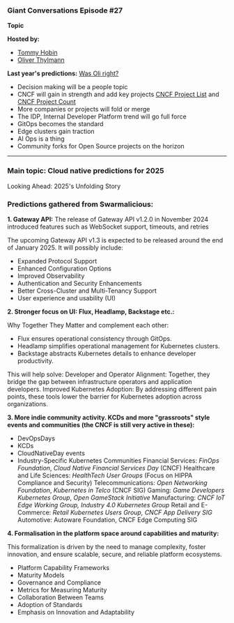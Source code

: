 ### Giant Conversations Episode #27

**Topic** 


**Hosted by:** 

* [Tommy Hobin](https://twitter.com/tommyhobin)
* [Oliver Thylmann](https://twitter.com/othylmann)

**Last year's predictions:** [Was Oli right?](https://www.giantswarm.io/blog/cloud-native-predictions-for-2024) 

- Decision making will be a people topic
- CNCF will gain in strength and add key projects [CNCF Project List](https://www.cncf.io/projects/) and [CNCF Project Count](https://www.cncf.io/archived-projects/)
- More companies or projects will fold or merge
- The IDP, Internal Developer Platform trend will go full force
- GitOps becomes the standard
- Edge clusters gain traction
- AI Ops is a thing
- Community forks for Open Source projects on the horizon
------------------------------------------------------------------------------------------------------------------------------
### Main topic: Cloud native predictions for 2025

Looking Ahead: 2025's Unfolding Story

### Predictions gathered from Swarmalicious:

**1. Gateway API:**
The release of Gateway API v1.2.0 in November 2024 introduced features such as WebSocket support, timeouts, and retries

The upcoming Gateway API v1.3 is expected to be released around the end of January 2025. It will possibly include:
- Expanded Protocol Support
- Enhanced Configuration Options
- Improved Observability
- Authentication and Security Enhancements
- Better Cross-Cluster and Multi-Tenancy Support
- User experience and usability (UI)

**2. Stronger focus on UI: Flux, Headlamp, Backstage etc.:**

Why Together They Matter and complement each other:
- Flux ensures operational consistency through GitOps.
- Headlamp simplifies operational management for Kubernetes clusters.
- Backstage abstracts Kubernetes details to enhance developer productivity.

This will help solve:
Developer and Operator Alignment: Together, they bridge the gap between infrastructure operators and application developers.
Improved Kubernetes Adoption: By addressing different pain points, these tools lower the barrier for Kubernetes adoption across organizations.

**3. More indie community activity. KCDs and more "grassroots" style events and communities (the CNCF is still very active in these):** 
- DevOpsDays
- KCDs
- CloudNativeDay events
- Industry-Specific Kubernetes Communities
Financial Services: _FinOps Foundation_, _Cloud Native Financial Services Day_ (CNCF)
Healthcare and Life Sciences: _HealthTech User Groups_ (Focus on HIPPA Compliance and Security)
Telecommunications: _Open Networking Foundation_, _Kubernetes in Telco_ (CNCF SIG)
Gaming: _Game Developers Kubernetes Group_, _Open GameStack Initiative_
Manufacturing: _CNCF IoT Edge Working Group,_ _Industry 4.0 Kubernetes Group_
Retail and E-Commerce: _Retail Kubernetes Users Group,_ _CNCF App Delivery SIG_
Automotive: Autoware Foundation, CNCF Edge Computing SIG

**4. Formalisation in the platform space around capabilities and maturity:**

This formalization is driven by the need to manage complexity, foster innovation, and ensure scalable, secure, and reliable platform ecosystems.
- Platform Capability Frameworks
- Maturity Models
- Governance and Compliance
- Metrics for Measuring Maturity
- Collaboration Between Teams
- Adoption of Standards
- Emphasis on Innovation and Adaptability

